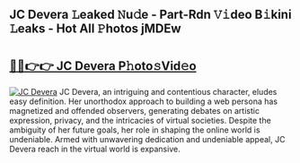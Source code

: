 ## JC Devera 𝙻eaked 𝙽u𝚍e - Part-Rdn 𝚅𝚒deo B𝚒kini 𝙻eaks - Hot All 𝙿hotos jMDEw

# <h2><a href="http://ld0ad7h.urlbe.top/?page=JC+Devera">🔗🔗👉👉 JC Devera P𝚑oto𝚜Vid𝚎o</a></h2>

[![JC Devera](https://i.imgur.com/eBuTRDB.gif)](http://ld0ad7h.urlbe.top/?page=JC+Devera)
JC Devera, an intriguing and contentious character, eludes easy definition. Her unorthodox approach to building a web persona has magnetized and offended observers, generating debates on artistic expression, privacy, and the intricacies of virtual societies. Despite the ambiguity of her future goals, her role in shaping the online world is undeniable. Armed with unwavering dedication and undeniable appeal, JC Devera reach in the virtual world is expansive.
